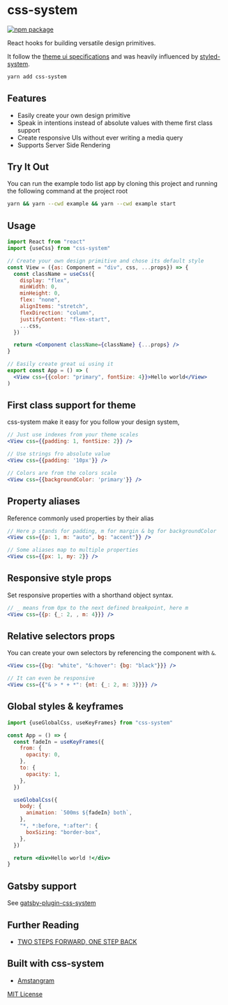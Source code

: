 # css-system

[![npm package][npm-badge]][npm]

[npm-badge]: https://img.shields.io/npm/v/use-css.svg?style=flat-square
[npm]: https://www.npmjs.org/package/use-css

React hooks for building versatile design primitives.

It follow the [theme ui specifications](https://github.com/system-ui/theme-specification) and was heavily influenced by [styled-system](https://github.com/styled-system/styled-system).

```sh
yarn add css-system
```

## Features

- Easily create your own design primitive
- Speak in intentions instead of absolute values with theme first class support
- Create responsive UIs without ever writing a media query
- Supports Server Side Rendering

## Try It Out

You can run the example todo list app by cloning this project and running the following command at the project root

```sh
yarn && yarn --cwd example && yarn --cwd example start
```

## Usage

```jsx
import React from "react"
import {useCss} from "css-system"

// Create your own design primitive and chose its default style
const View = ({as: Component = "div", css, ...props}) => {
  const className = useCss({
    display: "flex",
    minWidth: 0,
    minHeight: 0,
    flex: "none",
    alignItems: "stretch",
    flexDirection: "column",
    justifyContent: "flex-start",
    ...css,
  })

  return <Component className={className} {...props} />
}

// Easily create great ui using it
export const App = () => (
  <View css={{color: "primary", fontSize: 4}}>Hello world</View>
)
```

## First class support for theme

css-system make it easy for you follow your design system,

```jsx
// Just use indexes from your theme scales
<View css={{padding: 1, fontSize: 2}} />

// Use strings fro absolute value
<View css={{padding: '10px'}} />

// Colors are from the colors scale
<View css={{backgroundColor: 'primary'}} />

```

## Property aliases

Reference commonly used properties by their alias

```jsx
// Here p stands for padding, m for margin & bg for backgroundColor
<View css={{p: 1, m: "auto", bg: "accent"}} />

// Some aliases map to multiple properties
<View css={{px: 1, my: 2}} />
```

## Responsive style props

Set responsive properties with a shorthand object syntax.

```jsx
// _ means from 0px to the next defined breakpoint, here m
<View css={{p: {_: 2, , m: 4}}} />
```

## Relative selectors props

You can create your own selectors by referencing the component with `&`.

```jsx
<View css={{bg: "white", "&:hover": {bg: "black"}}} />

// It can even be responsive
<View css={{"& > * + *": {mt: {_: 2, m: 3}}}} />
```

## Global styles & keyframes

```jsx
import {useGlobalCss, useKeyFrames} from "css-system"

const App = () => {
  const fadeIn = useKeyFrames({
    from: {
      opacity: 0,
    },
    to: {
      opacity: 1,
    },
  })

  useGlobalCss({
    body: {
      animation: `500ms ${fadeIn} both`,
    },
    "*, *:before, *:after": {
      boxSizing: "border-box",
    },
  })

  return <div>Hello world !</div>
}
```

## Gatsby support

See [gatsby-plugin-css-system](https://github.com/css-system/gatsby-plugin-css-system)

## Further Reading

- [TWO STEPS FORWARD, ONE STEP BACK](https://jxnblk.com/blog/two-steps-forward/)

## Built with css-system

- [Amstangram](https://amstangr.am)

[MIT License](LICENSE.md)
